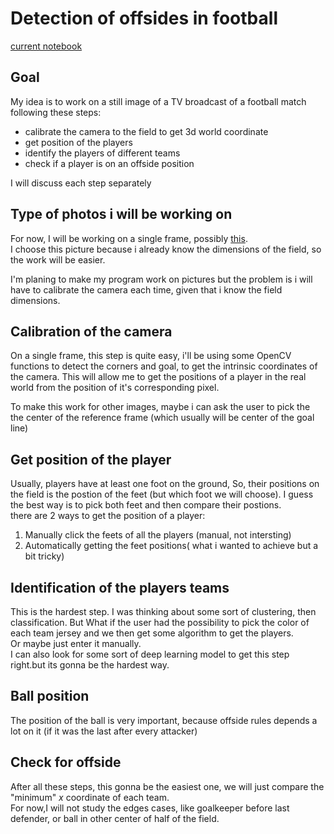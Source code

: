 # Detection of offsides in football
[current notebook](https://github.com/hamzaokd/Offside_detection/blob/main/yolo_person.ipynb)
## Goal 
My idea is to work on a still image of a TV broadcast of a football match following these steps: 
* calibrate the camera to the field to get 3d world coordinate
* get position of the players
* identify the players of different teams 
* check if a player is on an offside position

I will discuss each step separately

## Type of photos i will be working on
For now, I will be working on a single frame, possibly [this](https://github.com/hamzaokd/Offside_detection/blob/main/media/goal.jpg).\
I choose this picture because i already know the dimensions of the field, so the work will be easier. 


I'm planing to make my program work on pictures but the problem is i will have to calibrate the camera each time, given that i know the field dimensions.

## Calibration of the camera
On a single frame, this step is quite easy, i'll be using some OpenCV functions to detect the corners and goal, to get the intrinsic coordinates of the camera. This will allow me to get the positions of a player in the real world from the position of it's corresponding pixel. 

To make this work for other images, maybe i can ask the user to pick the the center of the reference frame (which usually will be center of the goal line) 

## Get position of the player
Usually, players have at least one foot on the ground, So, their positions on the field is the postion of the feet (but which foot we will choose).
I guess the best way is to pick both feet and then compare their postions.\
there are 2 ways to get the position of a player:
1. Manually click the feets of all the players (manual, not intersting)
2. Automatically getting the feet positions( what i wanted to achieve but a bit tricky)
 ## Identification of the players teams
This is the hardest step. I was thinking about some sort of clustering, then classification. But What if the user had the possibility to pick the color of each team jersey and we then get some algorithm to get the players. \
Or maybe just enter it manually. \
I can also look for some sort of deep learning model to get this step right.but its gonna be the hardest way. 

## Ball position
The position of the ball is very important, because offside rules depends a lot on it (if it was the last after every attacker)
## Check for offside
After all these steps, this gonna be the easiest one, we will just compare the "minimum" $x$ coordinate of each team. \
For now,I will not study the edges cases, like goalkeeper before last defender, or ball in other center of half of the field. 

